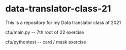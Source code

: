 # data-translator-class-21
This is a repository for my Data translator class of 2021

cfu/main.py -- 7th root of 22 exercise

cfu/pythontest -- card / mask exercise